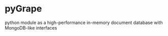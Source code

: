# pyGrape
python module as a high-performance in-memory document database with MongoDB-like interfaces
